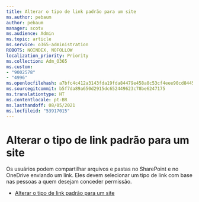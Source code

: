 ```yaml
---
title: Alterar o tipo de link padrão para um site
ms.author: pebaum
author: pebaum
manager: scotv
ms.audience: Admin
ms.topic: article
ms.service: o365-administration
ROBOTS: NOINDEX, NOFOLLOW
localization_priority: Priority
ms.collection: Adm_O365
ms.custom:
- "9002578"
- "4996"
ms.openlocfilehash: a7bfc4c412a3143fda19fda84479e458a0c53cf4eee90cd84456e83eed860dd2
ms.sourcegitcommit: b5f7da89a650d2915dc652449623c78be6247175
ms.translationtype: HT
ms.contentlocale: pt-BR
ms.lasthandoff: 08/05/2021
ms.locfileid: "53917015"
---
```

# <a name="change-the-default-link-type-for-a-site"></a>Alterar o tipo de link padrão para um site

Os usuários podem compartilhar arquivos e pastas no SharePoint e no OneDrive enviando um link. Eles devem selecionar um tipo de link com base nas pessoas a quem desejam conceder permissão.

- [Alterar o tipo de link padrão para um site](https://docs.microsoft.com/sharepoint/change-default-sharing-link)
